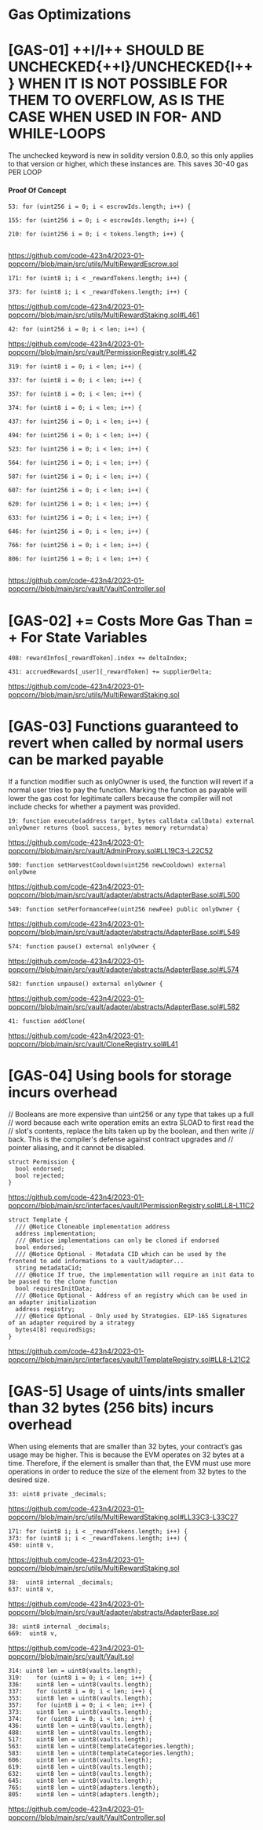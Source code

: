 # Gas Optimizations


# [GAS-01] ++I/I++ SHOULD BE UNCHECKED{++I}/UNCHECKED{I++} WHEN IT IS NOT POSSIBLE FOR THEM TO OVERFLOW, AS IS THE CASE WHEN USED IN FOR- AND WHILE-LOOPS

The unchecked keyword is new in solidity version 0.8.0, so this only applies to that version or higher, which these instances are. This saves 30-40 gas PER LOOP

#### Proof Of Concept
```solidity
53: for (uint256 i = 0; i < escrowIds.length; i++) {

155: for (uint256 i = 0; i < escrowIds.length; i++) {

210: for (uint256 i = 0; i < tokens.length; i++) {


```

https://github.com/code-423n4/2023-01-popcorn//blob/main/src/utils/MultiRewardEscrow.sol

```solidity
171: for (uint8 i; i < _rewardTokens.length; i++) {

373: for (uint8 i; i < _rewardTokens.length; i++) {

```

https://github.com/code-423n4/2023-01-popcorn//blob/main/src/utils/MultiRewardStaking.sol#L461

```
42: for (uint256 i = 0; i < len; i++) {
 ```
 
 https://github.com/code-423n4/2023-01-popcorn//blob/main/src/vault/PermissionRegistry.sol#L42
 
 ```solidity
319: for (uint8 i = 0; i < len; i++) {
 
337: for (uint8 i = 0; i < len; i++) {

357: for (uint8 i = 0; i < len; i++) {

374: for (uint8 i = 0; i < len; i++) {

437: for (uint256 i = 0; i < len; i++) {

494: for (uint256 i = 0; i < len; i++) {

523: for (uint256 i = 0; i < len; i++) {

564: for (uint256 i = 0; i < len; i++) {

587: for (uint256 i = 0; i < len; i++) {

607: for (uint256 i = 0; i < len; i++) {

620: for (uint256 i = 0; i < len; i++) {

633: for (uint256 i = 0; i < len; i++) {

646: for (uint256 i = 0; i < len; i++) {

766: for (uint256 i = 0; i < len; i++) {

806: for (uint256 i = 0; i < len; i++) {

 
 ```
 
 https://github.com/code-423n4/2023-01-popcorn//blob/main/src/vault/VaultController.sol
 


# [GAS-02] <x> += <y> Costs More Gas Than <x> = <x> + <y> For State Variables

```solidity 
408: rewardInfos[_rewardToken].index += deltaIndex;

431: accruedRewards[_user][_rewardToken] += supplierDelta;
```

https://github.com/code-423n4/2023-01-popcorn//blob/main/src/utils/MultiRewardStaking.sol


#  [GAS-03] Functions guaranteed to revert when called by normal users can be marked payable

If a function modifier such as onlyOwner is used, the function will revert if a normal user tries to pay the function. Marking the function as payable will lower the gas cost for legitimate callers because the compiler will not include checks for whether a payment was provided.

```
19: function execute(address target, bytes calldata callData) external onlyOwner returns (bool success, bytes memory returndata)
```
https://github.com/code-423n4/2023-01-popcorn//blob/main/src/vault/AdminProxy.sol#LL19C3-L22C52

```solidity
500: function setHarvestCooldown(uint256 newCooldown) external onlyOwne
```
https://github.com/code-423n4/2023-01-popcorn//blob/main/src/vault/adapter/abstracts/AdapterBase.sol#L500

```solidity 
549: function setPerformanceFee(uint256 newFee) public onlyOwner {
```
https://github.com/code-423n4/2023-01-popcorn//blob/main/src/vault/adapter/abstracts/AdapterBase.sol#L549

```
574: function pause() external onlyOwner {
```
https://github.com/code-423n4/2023-01-popcorn//blob/main/src/vault/adapter/abstracts/AdapterBase.sol#L574

```
582: function unpause() external onlyOwner {
```
https://github.com/code-423n4/2023-01-popcorn//blob/main/src/vault/adapter/abstracts/AdapterBase.sol#L582

```
41: function addClone(
```
https://github.com/code-423n4/2023-01-popcorn//blob/main/src/vault/CloneRegistry.sol#L41

# [GAS-04] Using bools for storage incurs overhead

// Booleans are more expensive than uint256 or any type that takes up a full
    // word because each write operation emits an extra SLOAD to first read the
    // slot's contents, replace the bits taken up by the boolean, and then write
    // back. This is the compiler's defense against contract upgrades and
    // pointer aliasing, and it cannot be disabled.

```
struct Permission {
  bool endorsed;
  bool rejected;
}
````
https://github.com/code-423n4/2023-01-popcorn//blob/main/src/interfaces/vault/IPermissionRegistry.sol#LL8-L11C2

```
struct Template {
  /// @Notice Cloneable implementation address
  address implementation;
  /// @Notice implementations can only be cloned if endorsed
  bool endorsed;
  /// @Notice Optional - Metadata CID which can be used by the frontend to add informations to a vault/adapter...
  string metadataCid;
  /// @Notice If true, the implementation will require an init data to be passed to the clone function
  bool requiresInitData;
  /// @Notice Optional - Address of an registry which can be used in an adapter initialization
  address registry;
  /// @Notice Optional - Only used by Strategies. EIP-165 Signatures of an adapter required by a strategy
  bytes4[8] requiredSigs;
}
````
https://github.com/code-423n4/2023-01-popcorn//blob/main/src/interfaces/vault/ITemplateRegistry.sol#LL8-L21C2

# [GAS-5] Usage of uints/ints smaller than 32 bytes (256 bits) incurs overhead

When using elements that are smaller than 32 bytes, your contract’s gas usage may be higher. This is because the EVM operates on 32 bytes at a time. Therefore, if the element is smaller than that, the EVM must use more operations in order to reduce the size of the element from 32 bytes to the desired size.

```
33: uint8 private _decimals;
```
https://github.com/code-423n4/2023-01-popcorn//blob/main/src/utils/MultiRewardStaking.sol#LL33C3-L33C27

```
171: for (uint8 i; i < _rewardTokens.length; i++) {
373: for (uint8 i; i < _rewardTokens.length; i++) {
450: uint8 v,
```
https://github.com/code-423n4/2023-01-popcorn//blob/main/src/utils/MultiRewardStaking.sol

```
38:  uint8 internal _decimals;
637: uint8 v,

```

https://github.com/code-423n4/2023-01-popcorn//blob/main/src/vault/adapter/abstracts/AdapterBase.sol

```solidity
38: uint8 internal _decimals;
669:  uint8 v,
```

https://github.com/code-423n4/2023-01-popcorn//blob/main/src/vault/Vault.sol

```solidity
314: uint8 len = uint8(vaults.length);
319:    for (uint8 i = 0; i < len; i++) {
336:    uint8 len = uint8(vaults.length);
337:    for (uint8 i = 0; i < len; i++) {
353:    uint8 len = uint8(vaults.length);
357:    for (uint8 i = 0; i < len; i++) {
373:    uint8 len = uint8(vaults.length);
374:    for (uint8 i = 0; i < len; i++) {
436:    uint8 len = uint8(vaults.length);
488:    uint8 len = uint8(vaults.length);
517:    uint8 len = uint8(vaults.length);
563:    uint8 len = uint8(templateCategories.length);
583:    uint8 len = uint8(templateCategories.length);
606:    uint8 len = uint8(vaults.length);
619:    uint8 len = uint8(vaults.length);
632:    uint8 len = uint8(vaults.length);
645:    uint8 len = uint8(vaults.length);
765:    uint8 len = uint8(adapters.length);
805:    uint8 len = uint8(adapters.length);
```

https://github.com/code-423n4/2023-01-popcorn//blob/main/src/vault/VaultController.sol